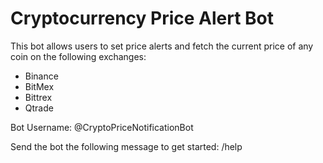 # Cryptocurrency Price Alert Bot
This bot allows users to set price alerts and fetch the current price of any coin on the following exchanges:
* Binance
* BitMex
* Bittrex
* Qtrade

Bot Username: @CryptoPriceNotificationBot

Send the bot the following message to get started:
/help



